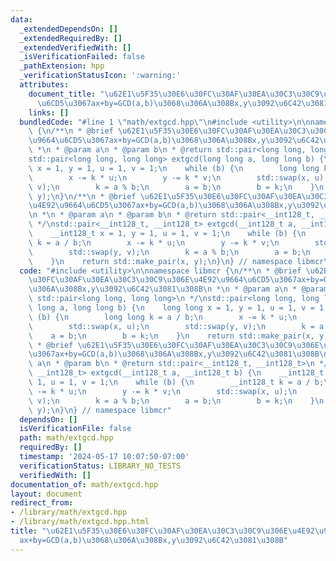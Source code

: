 ```yaml
---
data:
  _extendedDependsOn: []
  _extendedRequiredBy: []
  _extendedVerifiedWith: []
  _isVerificationFailed: false
  _pathExtension: hpp
  _verificationStatusIcon: ':warning:'
  attributes:
    document_title: "\u62E1\u5F35\u30E6\u30FC\u30AF\u30EA\u30C3\u30C9\u306E\u4E92\u9664\
      \u6CD5\u3067ax+by=GCD(a,b)\u3068\u306A\u308Bx,y\u3092\u6C42\u3081\u308B"
    links: []
  bundledCode: "#line 1 \"math/extgcd.hpp\"\n#include <utility>\n\nnamespace libmcr\
    \ {\n/**\n * @brief \u62E1\u5F35\u30E6\u30FC\u30AF\u30EA\u30C3\u30C9\u306E\u4E92\
    \u9664\u6CD5\u3067ax+by=GCD(a,b)\u3068\u306A\u308Bx,y\u3092\u6C42\u3081\u308B\n\
    \ *\n * @param a\n * @param b\n * @return std::pair<long long, long long>\n */\n\
    std::pair<long long, long long> extgcd(long long a, long long b) {\n    long long\
    \ x = 1, y = 1, u = 1, v = 1;\n    while (b) {\n        long long k = a / b;\n\
    \        x -= k * u;\n        y -= k * v;\n        std::swap(x, u);\n        std::swap(y,\
    \ v);\n        k = a % b;\n        a = b;\n        b = k;\n    }\n    return std::make_pair(x,\
    \ y);\n}\n/**\n * @brief \u62E1\u5F35\u30E6\u30FC\u30AF\u30EA\u30C3\u30C9\u306E\
    \u4E92\u9664\u6CD5\u3067ax+by=GCD(a,b)\u3068\u306A\u308Bx,y\u3092\u6C42\u3081\u308B\
    \n *\n * @param a\n * @param b\n * @return std::pair<__int128_t, __int128_t>\n\
    \ */\nstd::pair<__int128_t, __int128_t> extgcd(__int128_t a, __int128_t b) {\n\
    \    __int128_t x = 1, y = 1, u = 1, v = 1;\n    while (b) {\n        __int128_t\
    \ k = a / b;\n        x -= k * u;\n        y -= k * v;\n        std::swap(x, u);\n\
    \        std::swap(y, v);\n        k = a % b;\n        a = b;\n        b = k;\n\
    \    }\n    return std::make_pair(x, y);\n}\n} // namespace libmcr\n"
  code: "#include <utility>\n\nnamespace libmcr {\n/**\n * @brief \u62E1\u5F35\u30E6\
    \u30FC\u30AF\u30EA\u30C3\u30C9\u306E\u4E92\u9664\u6CD5\u3067ax+by=GCD(a,b)\u3068\
    \u306A\u308Bx,y\u3092\u6C42\u3081\u308B\n *\n * @param a\n * @param b\n * @return\
    \ std::pair<long long, long long>\n */\nstd::pair<long long, long long> extgcd(long\
    \ long a, long long b) {\n    long long x = 1, y = 1, u = 1, v = 1;\n    while\
    \ (b) {\n        long long k = a / b;\n        x -= k * u;\n        y -= k * v;\n\
    \        std::swap(x, u);\n        std::swap(y, v);\n        k = a % b;\n    \
    \    a = b;\n        b = k;\n    }\n    return std::make_pair(x, y);\n}\n/**\n\
    \ * @brief \u62E1\u5F35\u30E6\u30FC\u30AF\u30EA\u30C3\u30C9\u306E\u4E92\u9664\u6CD5\
    \u3067ax+by=GCD(a,b)\u3068\u306A\u308Bx,y\u3092\u6C42\u3081\u308B\n *\n * @param\
    \ a\n * @param b\n * @return std::pair<__int128_t, __int128_t>\n */\nstd::pair<__int128_t,\
    \ __int128_t> extgcd(__int128_t a, __int128_t b) {\n    __int128_t x = 1, y =\
    \ 1, u = 1, v = 1;\n    while (b) {\n        __int128_t k = a / b;\n        x\
    \ -= k * u;\n        y -= k * v;\n        std::swap(x, u);\n        std::swap(y,\
    \ v);\n        k = a % b;\n        a = b;\n        b = k;\n    }\n    return std::make_pair(x,\
    \ y);\n}\n} // namespace libmcr"
  dependsOn: []
  isVerificationFile: false
  path: math/extgcd.hpp
  requiredBy: []
  timestamp: '2024-05-17 10:07:50-07:00'
  verificationStatus: LIBRARY_NO_TESTS
  verifiedWith: []
documentation_of: math/extgcd.hpp
layout: document
redirect_from:
- /library/math/extgcd.hpp
- /library/math/extgcd.hpp.html
title: "\u62E1\u5F35\u30E6\u30FC\u30AF\u30EA\u30C3\u30C9\u306E\u4E92\u9664\u6CD5\u3067\
  ax+by=GCD(a,b)\u3068\u306A\u308Bx,y\u3092\u6C42\u3081\u308B"
---
```

